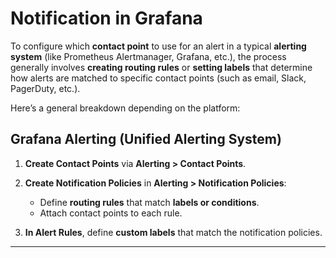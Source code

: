 # Notification in Grafana 

To configure which **contact point** to use for an alert in a typical **alerting system** (like Prometheus Alertmanager, Grafana, etc.), the process generally involves **creating routing rules** or **setting labels** that determine how alerts are matched to specific contact points (such as email, Slack, PagerDuty, etc.).

Here’s a general breakdown depending on the platform:

## **Grafana Alerting (Unified Alerting System)**

1. **Create Contact Points** via **Alerting > Contact Points**.

2. **Create Notification Policies** in **Alerting > Notification Policies**:

   * Define **routing rules** that match **labels or conditions**.
   * Attach contact points to each rule.

3. **In Alert Rules**, define **custom labels** that match the notification policies.

---
